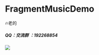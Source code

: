 # FragmentMusicDemo
:fire:老的
##### QQ：交流群 ：192268854
![](https://github.com/Xbean1024/XHttp/blob/master/gif/QQ.JPG)
